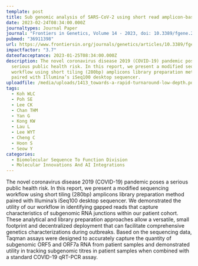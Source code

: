 ```yaml
---
template: post
title: Sub genomic analysis of SARS-CoV-2 using short read amplicon-based sequencing
date: 2023-02-24T08:34:00.000Z
journaltypes: Journal Paper
journal: "Frontiers in Genetics, Volume 14 - 2023, doi: 10.3389/fgene.2023.1086865"
pubmed: "36911398"
url: https://www.frontiersin.org/journals/genetics/articles/10.3389/fgene.2023.1086865/full
impactfactor: "3.7"
dateofacceptance: 2023-01-25T08:34:00.000Z
description: The novel coronavirus disease 2019 (COVID-19) pandemic poses a
  serious public health risk. In this report, we present a modified sequencing
  workflow using short tiling (280bp) amplicons library preparation method
  paired with Illumina’s iSeq100 desktop sequencer.
uploadfile: /media/uploads/1413_towards-a-rapid-turnaround-low-depth.pdf
tags:
  - Koh WLC
  - Poh SE
  - Lee CK
  - Chan THM
  - Yan G
  - Kong KW
  - Lau L
  - Lee WYT
  - Cheng C
  - Hoon S
  - Seow Y
categories:
  - Biomolecular Sequence To Function Division
  - Molecular Innovations And AI Integrations
---
```

<!--StartFragment-->

The novel coronavirus disease 2019 (COVID-19) pandemic poses a serious public health risk. In this report, we present a modified sequencing workflow using short tiling (280bp) amplicons library preparation method paired with Illumina’s iSeq100 desktop sequencer. We demonstrated the utility of our workflow in identifying gapped reads that capture characteristics of subgenomic RNA junctions within our patient cohort. These analytical and library preparation approaches allow a versatile, small footprint and decentralized deployment that can facilitate comprehensive genetics characterizations during outbreaks. Based on the sequencing data, Taqman assays were designed to accurately capture the quantity of subgenomic ORF5 and ORF7a RNA from patient samples and demonstrated utility in tracking subgenomic titres in patient samples when combined with a standard COVID-19 qRT-PCR assay.

<!--EndFragment-->